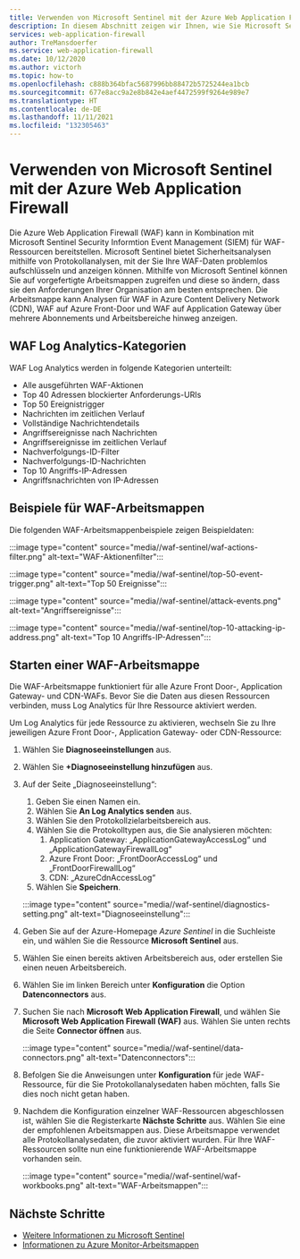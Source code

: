 ```yaml
---
title: Verwenden von Microsoft Sentinel mit der Azure Web Application Firewall
description: In diesem Abschnitt zeigen wir Ihnen, wie Sie Microsoft Sentinel mit der Azure Web Application Firewall (WAF) verwenden.
services: web-application-firewall
author: TreMansdoerfer
ms.service: web-application-firewall
ms.date: 10/12/2020
ms.author: victorh
ms.topic: how-to
ms.openlocfilehash: c888b364bfac5687996bb88472b5725244ea1bcb
ms.sourcegitcommit: 677e8acc9a2e8b842e4aef4472599f9264e989e7
ms.translationtype: HT
ms.contentlocale: de-DE
ms.lasthandoff: 11/11/2021
ms.locfileid: "132305463"
---
```

# <a name="using-microsoft-sentinel-with-azure-web-application-firewall"></a>Verwenden von Microsoft Sentinel mit der Azure Web Application Firewall

Die Azure Web Application Firewall (WAF) kann in Kombination mit Microsoft Sentinel Security Informtion Event Management (SIEM) für WAF-Ressourcen bereitstellen. Microsoft Sentinel bietet Sicherheitsanalysen mithilfe von Protokollanalysen, mit der Sie Ihre WAF-Daten problemlos aufschlüsseln und anzeigen können. Mithilfe von Microsoft Sentinel können Sie auf vorgefertigte Arbeitsmappen zugreifen und diese so ändern, dass sie den Anforderungen Ihrer Organisation am besten entsprechen. Die Arbeitsmappe kann Analysen für WAF in Azure Content Delivery Network (CDN), WAF auf Azure Front-Door und WAF auf Application Gateway über mehrere Abonnements und Arbeitsbereiche hinweg anzeigen.

## <a name="waf-log-analytics-categories"></a>WAF Log Analytics-Kategorien

WAF Log Analytics werden in folgende Kategorien unterteilt:  

- Alle ausgeführten WAF-Aktionen 
- Top 40 Adressen blockierter Anforderungs-URIs 
- Top 50 Ereignistrigger  
- Nachrichten im zeitlichen Verlauf 
- Vollständige Nachrichtendetails 
- Angriffsereignisse nach Nachrichten  
- Angriffsereignisse im zeitlichen Verlauf 
- Nachverfolgungs-ID-Filter 
- Nachverfolgungs-ID-Nachrichten 
- Top 10 Angriffs-IP-Adressen 
- Angriffsnachrichten von IP-Adressen 

## <a name="waf-workbook-examples"></a>Beispiele für WAF-Arbeitsmappen

Die folgenden WAF-Arbeitsmappenbeispiele zeigen Beispieldaten:

:::image type="content" source="media//waf-sentinel/waf-actions-filter.png" alt-text="WAF-Aktionenfilter":::

:::image type="content" source="media//waf-sentinel/top-50-event-trigger.png" alt-text="Top 50 Ereignisse":::

:::image type="content" source="media//waf-sentinel/attack-events.png" alt-text="Angriffsereignisse":::

:::image type="content" source="media//waf-sentinel/top-10-attacking-ip-address.png" alt-text="Top 10 Angriffs-IP-Adressen":::

## <a name="launch-a-waf-workbook"></a>Starten einer WAF-Arbeitsmappe

Die WAF-Arbeitsmappe funktioniert für alle Azure Front Door-, Application Gateway- und CDN-WAFs. Bevor Sie die Daten aus diesen Ressourcen verbinden, muss Log Analytics für Ihre Ressource aktiviert werden. 

Um Log Analytics für jede Ressource zu aktivieren, wechseln Sie zu Ihre jeweiligen Azure Front Door-, Application Gateway- oder CDN-Ressource:

1. Wählen Sie **Diagnoseeinstellungen** aus.
2. Wählen Sie **+Diagnoseeinstellung hinzufügen**  aus. 
3. Auf der Seite „Diagnoseeinstellung“:
   1. Geben Sie einen Namen ein. 
   1. Wählen Sie **An Log Analytics senden** aus. 
   1. Wählen Sie den Protokollzielarbeitsbereich aus. 
   1. Wählen Sie die Protokolltypen aus, die Sie analysieren möchten:
      1. Application Gateway: „ApplicationGatewayAccessLog“ und „ApplicationGatewayFirewallLog“
      1. Azure Front Door: „FrontDoorAccessLog“ und „FrontDoorFirewallLog“
      1. CDN: „AzureCdnAccessLog“
   1. Wählen Sie **Speichern**.

   :::image type="content" source="media//waf-sentinel/diagnostics-setting.png" alt-text="Diagnoseeinstellung":::

4. Geben Sie auf der Azure-Homepage *Azure Sentinel* in die Suchleiste ein, und wählen Sie die Ressource **Microsoft Sentinel** aus. 
2. Wählen Sie einen bereits aktiven Arbeitsbereich aus, oder erstellen Sie einen neuen Arbeitsbereich. 
3. Wählen Sie im linken Bereich unter **Konfiguration** die Option **Datenconnectors** aus.
4. Suchen Sie nach **Microsoft Web Application Firewall**, und wählen Sie **Microsoft Web Application Firewall (WAF)** aus. Wählen Sie unten rechts die Seite **Connector öffnen** aus.

   :::image type="content" source="media//waf-sentinel/data-connectors.png" alt-text="Datenconnectors":::

8. Befolgen Sie die Anweisungen unter **Konfiguration** für jede WAF-Ressource, für die Sie Protokollanalysedaten haben möchten, falls Sie dies noch nicht getan haben.
6. Nachdem die Konfiguration einzelner WAF-Ressourcen abgeschlossen ist, wählen Sie die Registerkarte **Nächste Schritte** aus. Wählen Sie eine der empfohlenen Arbeitsmappen aus. Diese Arbeitsmappe verwendet alle Protokollanalysedaten, die zuvor aktiviert wurden. Für Ihre WAF-Ressourcen sollte nun eine funktionierende WAF-Arbeitsmappe vorhanden sein.

   :::image type="content" source="media//waf-sentinel/waf-workbooks.png" alt-text="WAF-Arbeitsmappen":::


## <a name="next-steps"></a>Nächste Schritte

- [Weitere Informationen zu Microsoft Sentinel](../sentinel/overview.md)
- [Informationen zu Azure Monitor-Arbeitsmappen](../azure-monitor/visualize/workbooks-overview.md)
